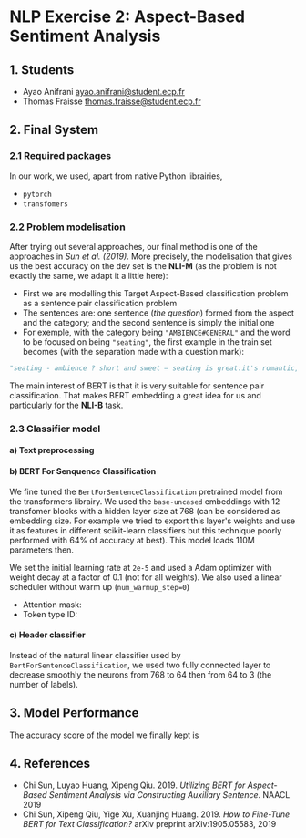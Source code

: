 # NLP Exercise 2: Aspect-Based Sentiment Analysis


## 1. Students

- Ayao Anifrani <ayao.anifrani@student.ecp.fr>
- Thomas Fraisse <thomas.fraisse@student.ecp.fr>

## 2. Final System

### 2.1 Required packages
	
In our work, we used, apart from native Python librairies,
- 	`pytorch`
-	`transfomers`

### 2.2 Problem modelisation
	
After trying out several approaches, our final method is one of the approaches in *Sun et al. (2019)*. More precisely, the modelisation that gives us the best accuracy on the dev set is the **NLI-M** (as the problem is not exactly the same, we adapt it a little here):
- First we are modelling this Target Aspect-Based classification problem as a sentence pair classification problem
- The sentences are: one sentence (*the question*) formed from the aspect and the category; and the second sentence is simply the initial one
- For exemple, with the category being `"AMBIENCE#GENERAL"` and the word to be focused on being `"seating"`, the first example in the train set becomes (with the separation made with a question mark): 
```python
"seating - ambience ? short and sweet – seating is great:it's romantic,cozy and private."
```

The main interest of BERT is that it is very suitable for sentence pair classification. That makes BERT embedding a great idea for us and particularly for the **NLI-B** task.

### 2.3 Classifier model

#### a) Text preprocessing

#### b) BERT For Senquence Classification

We fine tuned the `BertForSentenceClassification` pretrained model from the transformers librairy. We used the `base-uncased` embeddings with 12 transfomer blocks with a hidden layer size at 768 (can be considered as embedding size. For example we tried to export this layer's weights and use it as features in different scikit-learn classifiers but this technique poorly performed with 64% of accuracy at best). This model loads 110M parameters then.

We set the initial learning rate at `2e-5` and used a Adam optimizer with weight decay at a factor of 0.1 (not for all weights). We also used a linear scheduler without warm up (`num_warmup_step=0`)

- Attention mask: 
- Token type ID: 

#### c) Header classifier
		
Instead of the natural linear classifier used by `BertForSentenceClassification`, we used two fully connected layer to decrease smoothly the neurons from 768 to 64 then from 64 to 3 (the number of labels).

## 3. Model Performance
	
The accuracy score of the model we finally kept is

## 4. References

-	Chi Sun, Luyao Huang, Xipeng Qiu. 2019. *Utilizing BERT for Aspect-Based Sentiment Analysis via Constructing Auxiliary Sentence*. NAACL 2019
-	Chi Sun, Xipeng Qiu, Yige Xu, Xuanjing Huang. 2019. *How to Fine-Tune BERT for Text Classification?* arXiv preprint arXiv:1905.05583, 2019
